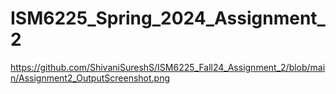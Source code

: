 # ISM6225_Spring_2024_Assignment_2
https://github.com/ShivaniSureshS/ISM6225_Fall24_Assignment_2/blob/main/Assignment2_OutputScreenshot.png
